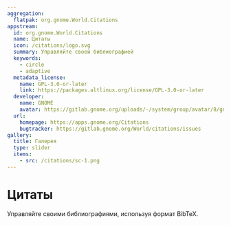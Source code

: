 ```yaml
---
aggregation:
  flatpak: org.gnome.World.Citations
appstream:
  id: org.gnome.World.Citations
  name: Цитаты
  icon: /citations/logo.svg
  summary: Управляйте своей библиографией
  keywords:
    - circle
    - adaptive
  metadata_license:
    name: GPL-3.0-or-later
    link: https://packages.altlinux.org/license/GPL-3.0-or-later
  developer:
    name: GNOME
    avatar: https://gitlab.gnome.org/uploads/-/system/group/avatar/8/gnomelogo.png?width=48
  url:
    homepage: https://apps.gnome.org/Citations
    bugtracker: https://gitlab.gnome.org/World/citations/issues
gallery:
  title: Галерея
  type: slider
  items:
    - src: /citations/sc-1.png
---
```


# Цитаты

Управляйте своими библиографиями, используя формат BibTeX.

<AGWGallery />

<!--@include: @apps/_parts/install/content-flatpak.md-->
